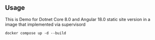 ## Usage

This is Demo for Dotnet Core 8.0 and Angular 18.0 static site version in a image that implemented via supervisord

```
docker compose up -d --build
```
